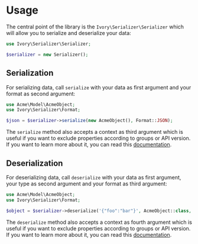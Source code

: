 # Usage

The central point of the library is the `Ivory\Serializer\Serializer` which will allow you to serialize and deserialize 
your data:

``` php
use Ivory\Serializer\Serializer;

$serializer = new Serializer();
```

## Serialization

For serializing data, call `serialize` with your data as first argument and your format as second argument:

``` php
use Acme\Model\AcmeObject;
use Ivory\Serializer\Format;

$json = $serializer->serialize(new AcmeObject(), Format::JSON);
```

The `serialize` method also accepts a context as third argument which is useful if you want to exclude properties 
according to groups or API version. If you want to learn more about it, you can read this 
[documentation](/doc/context.md).

## Deserialization

For deserializing data, call `deserialize` with your data as first argument, your type as second argument and your 
format as third argument:

``` php
use Acme\Model\AcmeObject;
use Ivory\Serializer\Format;

$object = $serializer->deserialize('{"foo":"bar"}', AcmeObject::class, Format::JSON);
```

The `deserialize` method also accepts a context as fourth argument which is useful if you want to exclude properties 
according to groups or API version. If you want to learn more about it, you can read this 
[documentation](/doc/context.md).
